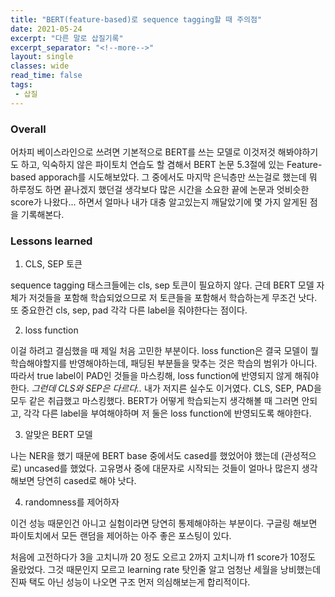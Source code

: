 ```yaml
---
title: "BERT(feature-based)로 sequence tagging할 때 주의점"
date: 2021-05-24
excerpt: "다른 말로 삽질기록"
excerpt_separator: "<!--more-->"
layout: single
classes: wide
read_time: false
tags: 
 - 삽질
---
```






### Overall
어차피 베이스라인으로 쓰려면 기본적으로 BERT를 쓰는 모델로 이것저것 해봐야하기도 하고, 익숙하지 않은 파이토치 연습도 할 겸해서 BERT 논문 5.3절에 있는 Feature-based apporach를 시도해보았다. 그 중에서도 마지막 은닉층만 쓰는걸로 했는데 뭐 하루정도 하면 끝나겠지 했던걸 생각보다 많은 시간을 소요한 끝에 논문과 엇비슷한 score가 나왔다... 하면서 얼마나 내가 대충 알고있는지 깨달았기에 몇 가지 알게된 점을 기록해본다.


### Lessons learned


1. CLS, SEP 토큰

sequence tagging 태스크들에는 cls, sep 토큰이 필요하지 않다. 근데 BERT 모델 자체가 저것들을 포함해 학습되었으므로 저 토큰들을 포함해서 학습하는게 무조건 낫다. 또 중요한건 cls, sep, pad 각각 다른 label을 줘야한다는 점이다.

2. loss function

이걸 하려고 결심했을 때 제일 처음 고민한 부분이다. loss function은 결국 모델이 뭘 학습해야할지를 반영해야하는데, 패딩된 부분들을 맞추는 것은 학습의 범위가 아니다. 따라서 true label이 PAD인 것들을 마스킹해, loss function에 반영되지 않게 해줘야 한다. *그런데 CLS와 SEP은 다르다..* 내가 저지른 실수도 이거였다. CLS, SEP, PAD을 모두 같은 취급했고 마스킹했다. BERT가 어떻게 학습되는지 생각해볼 때 그러면 안되고, 각각 다른 label을 부여해야하며 저 둘은 loss function에 반영되도록 해야한다.

3. 알맞은 BERT 모델

나는 NER을 했기 때문에 BERT base 중에서도 cased를 했었어야 했는데 (관성적으로) uncased를 했었다. 고유명사 중에 대문자로 시작되는 것들이 얼마나 많은지 생각해보면 당연히 cased로 해야 낫다.

4. randomness를 제어하자

이건 성능 때문인건 아니고 실험이라면 당연히 통제해야하는 부분이다. 구글링 해보면 파이토치에서 모든 랜덤을 제어하는 아주 좋은 포스팅이 있다.


처음에 고전하다가 3을 고치니까 20 정도 오르고 2까지 고치니까 f1 score가 10정도 올랐었다. 그것 때문인지 모르고 learning rate 탓인줄 알고 엄청난 세월을 낭비했는데 진짜 택도 아닌 성능이 나오면 구조 먼저 의심해보는게 합리적이다.


